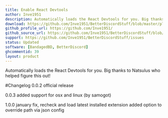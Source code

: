 ```yaml
---
title: Enable React Devtools
author: Inve1951
description: Automatically loads the React Devtools for you. Big thanks to Natsulus who helped figure this out!
download: https://github.com/Inve1951/BetterDiscordStuff/blob/master/plugins/enableReactDevtools.plugin.js
github_profile_url: https://github.com/Inve1951/
github_source_url: https://github.com/Inve1951/BetterDiscordStuff/blob/master/plugins/enableReactDevtools.plugin.js
support: https://github.com/Inve1951/BetterDiscordStuff/issues
status: Updated
software: [BandagedBD, BetterDiscord]
ghcommentid: 39
layout: product
---
```

Automatically loads the React Devtools for you. Big thanks to Natsulus who helped figure this out!

#Changelog
0.0.2
official release

0.0.3
added support for osx and linux (by samogot)

1.0.0
january fix, recheck and load latest installed extension
added option to override path via json config